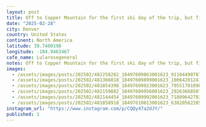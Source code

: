 ```yaml
---
layout: post
title: Off to Copper Mountain for the first ski day of the trip, but first a quick stop on the #worldcoffeetour - @lularosegeneral cute cafe in Denver with great breakfast sandos and delicious beans.
date: "2025-02-28"
city: Denver
country: United States
continent: North America
latitude: 39.7400198
longitude: -104.9463467
cafe_name: Lularosegeneral
notes: Off to Copper Mountain for the first ski day of the trip, but first a quick stop on the #worldcoffeetour - @lularosegeneral cute cafe in Denver with great breakfast sandos and delicious beans.
images:
  - /assets/images/posts/202502/482258282_18497609863001623_9110449078794480885_n_17963514788894114.jpg
  - /assets/images/posts/202502/481366018_18497609899001623_1006420124153969019_n_18303283738229813.jpg
  - /assets/images/posts/202502/481854398_18497609923001623_7955170189835745754_n_18183454813312243.jpg
  - /assets/images/posts/202502/482159882_18497609956001623_2926366850782975743_n_18071047060837717.jpg
  - /assets/images/posts/202502/482144454_18497609992001623_7180964278378555076_n_18091538203552775.jpg
  - /assets/images/posts/202502/481858918_18497610013001623_6382056220557300035_n_17908744293000900.jpg
instagram_url: "https://www.instagram.com/p/CQQy47a2dJY/"
published: 1
---
```

